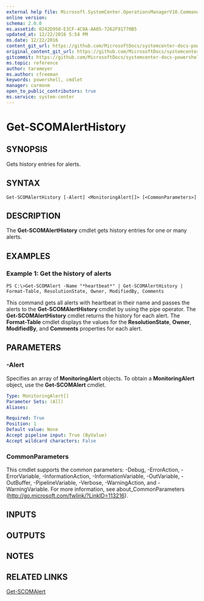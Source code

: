 ```yaml
---
external help file: Microsoft.SystemCenter.OperationsManagerV10.Commands.dll-Help.xml
online version: 
schema: 2.0.0
ms.assetid: 0242D950-E3CF-4C0A-AA05-7262F91770B5
updated_at: 12/22/2016 5:54 PM
ms.date: 12/22/2016
content_git_url: https://github.com/MicrosoftDocs/systemcenter-docs-powershell/blob/live/systemcenter-cmdlets/SystemCenter2016/OperationsManager/vlatest/Get-SCOMAlertHistory.md
original_content_git_url: https://github.com/MicrosoftDocs/systemcenter-docs-powershell/blob/live/systemcenter-cmdlets/SystemCenter2016/OperationsManager/vlatest/Get-SCOMAlertHistory.md
gitcommit: https://github.com/MicrosoftDocs/systemcenter-docs-powershell/blob/17c3a51bd892aad46c731d9f381f0704b4815004/systemcenter-cmdlets/SystemCenter2016/OperationsManager/vlatest/Get-SCOMAlertHistory.md
ms.topic: reference
author: tarameyer
ms.author: cfreeman
keywords: powershell, cmdlet
manager: carmonm
open_to_public_contributors: true
ms.service: system-center
---
```


# Get-SCOMAlertHistory

## SYNOPSIS
Gets history entries for alerts.

## SYNTAX

```
Get-SCOMAlertHistory [-Alert] <MonitoringAlert[]> [<CommonParameters>]
```

## DESCRIPTION
The **Get-SCOMAlertHistory** cmdlet gets history entries for one or many alerts.

## EXAMPLES

### Example 1: Get the history of alerts
```
PS C:\>Get-SCOMAlert -Name "*heartbeat*" | Get-SCOMAlertHistory | Format-Table, ResolutionState, Owner, ModifiedBy, Comments
```

This command gets all alerts with heartbeat in their name and passes the alerts to the **Get-SCOMAlertHistory** cmdlet by using the pipe operator.
The **Get-SCOMAlertHistory** cmdlet returns the history for each alert.
The **Format-Table** cmdlet displays the values for the **ResolutionState**, **Owner**, **ModifiedBy**, and **Comments** properties for each alert.

## PARAMETERS

### -Alert
Specifies an array of **MonitoringAlert** objects.
To obtain a **MonitoringAlert** object, use the **Get-SCOMAlert** cmdlet.

```yaml
Type: MonitoringAlert[]
Parameter Sets: (All)
Aliases: 

Required: True
Position: 1
Default value: None
Accept pipeline input: True (ByValue)
Accept wildcard characters: False
```

### CommonParameters
This cmdlet supports the common parameters: -Debug, -ErrorAction, -ErrorVariable, -InformationAction, -InformationVariable, -OutVariable, -OutBuffer, -PipelineVariable, -Verbose, -WarningAction, and -WarningVariable. For more information, see about_CommonParameters (http://go.microsoft.com/fwlink/?LinkID=113216).

## INPUTS

## OUTPUTS

## NOTES

## RELATED LINKS

[Get-SCOMAlert](xref:SystemCenter2016/OperationsManager/vlatest/Get-SCOMAlert.md)

